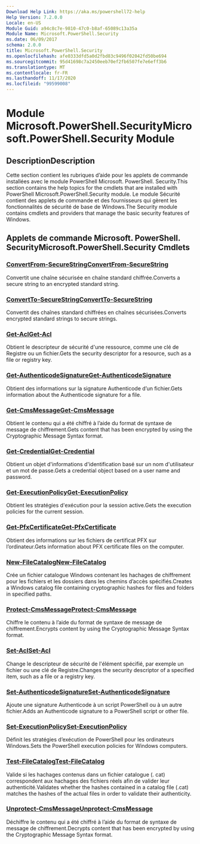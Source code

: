 ```yaml
---
Download Help Link: https://aka.ms/powershell72-help
Help Version: 7.2.0.0
Locale: en-US
Module Guid: a94c8c7e-9810-47c0-b8af-65089c13a35a
Module Name: Microsoft.PowerShell.Security
ms.date: 06/09/2017
schema: 2.0.0
title: Microsoft.PowerShell.Security
ms.openlocfilehash: afe0333dfd5a0d2fbd83c9496f02042fd50be694
ms.sourcegitcommit: 95d41698c7a2450eeb70ef2fb6507fe7e6eff3b6
ms.translationtype: MT
ms.contentlocale: fr-FR
ms.lasthandoff: 11/17/2020
ms.locfileid: "99599008"
---
```

# <span data-ttu-id="97869-102">Module Microsoft.PowerShell.Security</span><span class="sxs-lookup"><span data-stu-id="97869-102">Microsoft.PowerShell.Security Module</span></span>

## <span data-ttu-id="97869-103">Description</span><span class="sxs-lookup"><span data-stu-id="97869-103">Description</span></span>

<span data-ttu-id="97869-104">Cette section contient les rubriques d’aide pour les applets de commande installées avec le module PowerShell Microsoft. PowerShell. Security.</span><span class="sxs-lookup"><span data-stu-id="97869-104">This section contains the help topics for the cmdlets that are installed with PowerShell Microsoft.PowerShell.Security module.</span></span> <span data-ttu-id="97869-105">Le module Sécurité contient des applets de commande et des fournisseurs qui gèrent les fonctionnalités de sécurité de base de Windows.</span><span class="sxs-lookup"><span data-stu-id="97869-105">The Security module contains cmdlets and providers that manage the basic security features of Windows.</span></span>

## <span data-ttu-id="97869-106">Applets de commande Microsoft. PowerShell. Security</span><span class="sxs-lookup"><span data-stu-id="97869-106">Microsoft.PowerShell.Security Cmdlets</span></span>

### [<span data-ttu-id="97869-107">ConvertFrom-SecureString</span><span class="sxs-lookup"><span data-stu-id="97869-107">ConvertFrom-SecureString</span></span>](ConvertFrom-SecureString.md)
<span data-ttu-id="97869-108">Convertit une chaîne sécurisée en chaîne standard chiffrée.</span><span class="sxs-lookup"><span data-stu-id="97869-108">Converts a secure string to an encrypted standard string.</span></span>

### [<span data-ttu-id="97869-109">ConvertTo-SecureString</span><span class="sxs-lookup"><span data-stu-id="97869-109">ConvertTo-SecureString</span></span>](ConvertTo-SecureString.md)
<span data-ttu-id="97869-110">Convertit des chaînes standard chiffrées en chaînes sécurisées.</span><span class="sxs-lookup"><span data-stu-id="97869-110">Converts encrypted standard strings to secure strings.</span></span>

### [<span data-ttu-id="97869-111">Get-Acl</span><span class="sxs-lookup"><span data-stu-id="97869-111">Get-Acl</span></span>](Get-Acl.md)
<span data-ttu-id="97869-112">Obtient le descripteur de sécurité d'une ressource, comme une clé de Registre ou un fichier.</span><span class="sxs-lookup"><span data-stu-id="97869-112">Gets the security descriptor for a resource, such as a file or registry key.</span></span>

### [<span data-ttu-id="97869-113">Get-AuthenticodeSignature</span><span class="sxs-lookup"><span data-stu-id="97869-113">Get-AuthenticodeSignature</span></span>](Get-AuthenticodeSignature.md)
<span data-ttu-id="97869-114">Obtient des informations sur la signature Authenticode d’un fichier.</span><span class="sxs-lookup"><span data-stu-id="97869-114">Gets information about the Authenticode signature for a file.</span></span>

### [<span data-ttu-id="97869-115">Get-CmsMessage</span><span class="sxs-lookup"><span data-stu-id="97869-115">Get-CmsMessage</span></span>](Get-CmsMessage.md)
<span data-ttu-id="97869-116">Obtient le contenu qui a été chiffré à l’aide du format de syntaxe de message de chiffrement.</span><span class="sxs-lookup"><span data-stu-id="97869-116">Gets content that has been encrypted by using the Cryptographic Message Syntax format.</span></span>

### [<span data-ttu-id="97869-117">Get-Credential</span><span class="sxs-lookup"><span data-stu-id="97869-117">Get-Credential</span></span>](Get-Credential.md)
<span data-ttu-id="97869-118">Obtient un objet d'informations d'identification basé sur un nom d'utilisateur et un mot de passe.</span><span class="sxs-lookup"><span data-stu-id="97869-118">Gets a credential object based on a user name and password.</span></span>

### [<span data-ttu-id="97869-119">Get-ExecutionPolicy</span><span class="sxs-lookup"><span data-stu-id="97869-119">Get-ExecutionPolicy</span></span>](Get-ExecutionPolicy.md)
<span data-ttu-id="97869-120">Obtient les stratégies d'exécution pour la session active.</span><span class="sxs-lookup"><span data-stu-id="97869-120">Gets the execution policies for the current session.</span></span>

### [<span data-ttu-id="97869-121">Get-PfxCertificate</span><span class="sxs-lookup"><span data-stu-id="97869-121">Get-PfxCertificate</span></span>](Get-PfxCertificate.md)
<span data-ttu-id="97869-122">Obtient des informations sur les fichiers de certificat PFX sur l’ordinateur.</span><span class="sxs-lookup"><span data-stu-id="97869-122">Gets information about PFX certificate files on the computer.</span></span>

### [<span data-ttu-id="97869-123">New-FileCatalog</span><span class="sxs-lookup"><span data-stu-id="97869-123">New-FileCatalog</span></span>](New-FileCatalog.md)
<span data-ttu-id="97869-124">Crée un fichier catalogue Windows contenant les hachages de chiffrement pour les fichiers et les dossiers dans les chemins d’accès spécifiés.</span><span class="sxs-lookup"><span data-stu-id="97869-124">Creates a Windows catalog file containing cryptographic hashes for files and folders in specified paths.</span></span>

### [<span data-ttu-id="97869-125">Protect-CmsMessage</span><span class="sxs-lookup"><span data-stu-id="97869-125">Protect-CmsMessage</span></span>](Protect-CmsMessage.md)
<span data-ttu-id="97869-126">Chiffre le contenu à l’aide du format de syntaxe de message de chiffrement.</span><span class="sxs-lookup"><span data-stu-id="97869-126">Encrypts content by using the Cryptographic Message Syntax format.</span></span>

### [<span data-ttu-id="97869-127">Set-Acl</span><span class="sxs-lookup"><span data-stu-id="97869-127">Set-Acl</span></span>](Set-Acl.md)
<span data-ttu-id="97869-128">Change le descripteur de sécurité de l'élément spécifié, par exemple un fichier ou une clé de Registre.</span><span class="sxs-lookup"><span data-stu-id="97869-128">Changes the security descriptor of a specified item, such as a file or a registry key.</span></span>

### [<span data-ttu-id="97869-129">Set-AuthenticodeSignature</span><span class="sxs-lookup"><span data-stu-id="97869-129">Set-AuthenticodeSignature</span></span>](Set-AuthenticodeSignature.md)
<span data-ttu-id="97869-130">Ajoute une signature Authenticode à un script PowerShell ou à un autre fichier.</span><span class="sxs-lookup"><span data-stu-id="97869-130">Adds an Authenticode signature to a PowerShell script or other file.</span></span>

### [<span data-ttu-id="97869-131">Set-ExecutionPolicy</span><span class="sxs-lookup"><span data-stu-id="97869-131">Set-ExecutionPolicy</span></span>](Set-ExecutionPolicy.md)
<span data-ttu-id="97869-132">Définit les stratégies d’exécution de PowerShell pour les ordinateurs Windows.</span><span class="sxs-lookup"><span data-stu-id="97869-132">Sets the PowerShell execution policies for Windows computers.</span></span>

### [<span data-ttu-id="97869-133">Test-FileCatalog</span><span class="sxs-lookup"><span data-stu-id="97869-133">Test-FileCatalog</span></span>](Test-FileCatalog.md)
<span data-ttu-id="97869-134">Valide si les hachages contenus dans un fichier catalogue (. cat) correspondent aux hachages des fichiers réels afin de valider leur authenticité.</span><span class="sxs-lookup"><span data-stu-id="97869-134">Validates whether the hashes contained in a catalog file (.cat) matches the hashes of the actual files in order to validate their authenticity.</span></span>

### [<span data-ttu-id="97869-135">Unprotect-CmsMessage</span><span class="sxs-lookup"><span data-stu-id="97869-135">Unprotect-CmsMessage</span></span>](Unprotect-CmsMessage.md)
<span data-ttu-id="97869-136">Déchiffre le contenu qui a été chiffré à l’aide du format de syntaxe de message de chiffrement.</span><span class="sxs-lookup"><span data-stu-id="97869-136">Decrypts content that has been encrypted by using the Cryptographic Message Syntax format.</span></span>

